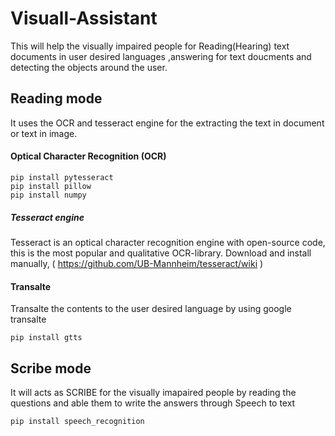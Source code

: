 # Visuall-Assistant
This will help the visually impaired people for Reading(Hearing) text documents in user desired languages ,answering for text doucments and detecting the objects around the user.
## Reading mode
  It uses the OCR and tesseract engine for the extracting the text in document or text in image.
  #### Optical Character Recognition (OCR)
    pip install pytesseract
    pip install pillow
    pip install numpy
  ##### Tesseract engine
   Tesseract is an optical character recognition engine with open-source code, this is the most popular and qualitative OCR-library.
   Download and install manually,
   ( https://github.com/UB-Mannheim/tesseract/wiki )
  #### Transalte
   Transalte the contents to the user desired language by using google transalte 
   
    pip install gtts
    
## Scribe mode
  It will acts as SCRIBE for the visually imapaired people by reading the questions and able them to write the answers through Speech to     text
    
    pip install speech_recognition
 
